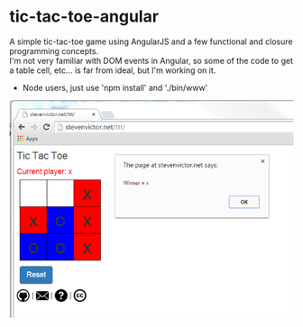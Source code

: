 # tic-tac-toe-angular
A simple tic-tac-toe game using AngularJS and a few functional and closure programming concepts.  
I'm not very familiar with DOM events in Angular, so some of the code to get a table cell, etc... 
is far from ideal, but I'm working on it.

*  Node users, just use 'npm install' and './bin/www'

![Screen Shot](./tic-tac-toe-angular.png)
